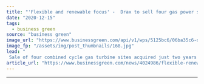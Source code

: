 ```yaml
---
title: "'Flexible and renewable focus' -  Drax to sell four gas power stations in £193m deal"
date: "2020-12-15"
tags: 
  - business green
source: "business green"
image_url: "https://www.businessgreen.com/api/v1/wps/5125bc6/06ba35c6-de47-4b88-997a-f1a53543331c/3/Drax-Cooling-Tower-looking-up-185x114.jpg"
image_fp: "/assets/img/post_thumbnails/168.jpg"
lead: "
 Sale of four combined cycle gas turbine sites acquired just two years ago will allow Drax to slash emissions and enhance its focus on flexible and renewable power generation, company says ..."
article_url: "https://www.businessgreen.com/news/4024986/flexible-renewable-focus-drax-sell-gas-power-stations-gbp193m-deal"
---
```


---
